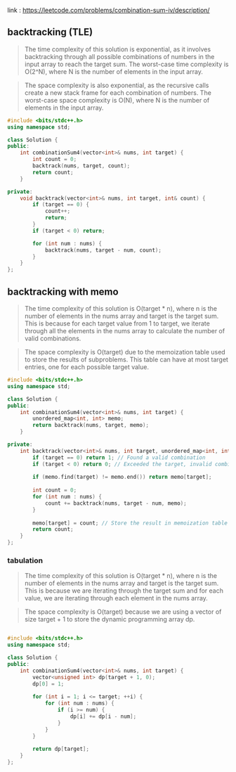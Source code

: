 link : https://leetcode.com/problems/combination-sum-iv/description/

## backtracking (TLE)

>The time complexity of this solution is exponential, as it involves backtracking through all possible combinations of numbers in the input array to reach the target sum. The worst-case time complexity is O(2^N), where N is the number of elements in the input array.

>The space complexity is also exponential, as the recursive calls create a new stack frame for each combination of numbers. The worst-case space complexity is O(N), where N is the number of elements in the input array.


```cpp
#include <bits/stdc++.h>
using namespace std;

class Solution {
public:
    int combinationSum4(vector<int>& nums, int target) {
        int count = 0;
        backtrack(nums, target, count);
        return count;
    }

private:
    void backtrack(vector<int>& nums, int target, int& count) {
        if (target == 0) {
            count++;
            return;
        }
        if (target < 0) return;

        for (int num : nums) {
            backtrack(nums, target - num, count);
        }
    }
};

```

## backtracking with memo

>The time complexity of this solution is O(target * n), where n is the number of elements in the nums array and target is the target sum. This is because for each target value from 1 to target, we iterate through all the elements in the nums array to calculate the number of valid combinations. 

>The space complexity is O(target) due to the memoization table used to store the results of subproblems. This table can have at most target entries, one for each possible target value.

```cpp
#include <bits/stdc++.h>
using namespace std;

class Solution {
public:
    int combinationSum4(vector<int>& nums, int target) {
        unordered_map<int, int> memo;
        return backtrack(nums, target, memo);
    }

private:
    int backtrack(vector<int>& nums, int target, unordered_map<int, int>& memo) {
        if (target == 0) return 1; // Found a valid combination
        if (target < 0) return 0; // Exceeded the target, invalid combination
        
        if (memo.find(target) != memo.end()) return memo[target];
        
        int count = 0;
        for (int num : nums) {
            count += backtrack(nums, target - num, memo);
        }
        
        memo[target] = count; // Store the result in memoization table
        return count;
    }
};

```

### tabulation

>The time complexity of this solution is O(target * n), where n is the number of elements in the nums array and target is the target sum. This is because we are iterating through the target sum and for each value, we are iterating through each element in the nums array.

>The space complexity is O(target) because we are using a vector of size target + 1 to store the dynamic programming array dp.

```cpp

#include <bits/stdc++.h>
using namespace std;

class Solution {
public:
    int combinationSum4(vector<int>& nums, int target) {
        vector<unsigned int> dp(target + 1, 0);
        dp[0] = 1;
        
        for (int i = 1; i <= target; ++i) {
            for (int num : nums) {
                if (i >= num) {
                    dp[i] += dp[i - num];
                }
            }
        }
        
        return dp[target];
    }
};

```
